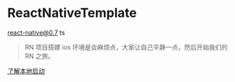 # ReactNativeTemplate

react-native@0.7 ts

<!-- 参照文档
https://keatonlao.gitee.io/a-study-note-for-markdown/software/ -->

> RN 项目搭建 ios 环境是会麻烦点，大家让自己平静一点，然后开始我们的 RN 之旅。

[了解本地启动](./readme/local.md)
